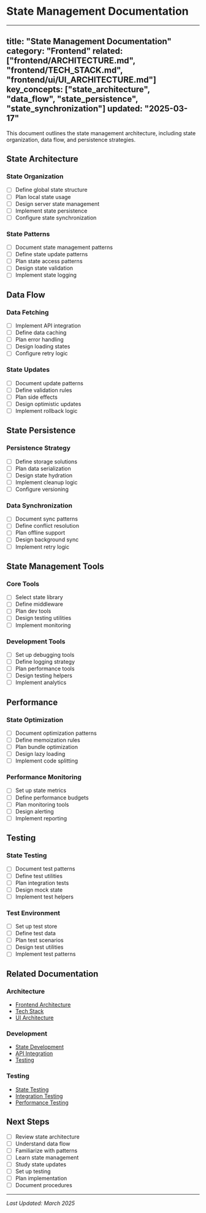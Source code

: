 # State Management Documentation

---
title: "State Management Documentation"
category: "Frontend"
related: ["frontend/ARCHITECTURE.md", "frontend/TECH_STACK.md", "frontend/ui/UI_ARCHITECTURE.md"]
key_concepts: ["state_architecture", "data_flow", "state_persistence", "state_synchronization"]
updated: "2025-03-17"
---

This document outlines the state management architecture, including state organization, data flow, and persistence strategies.

## State Architecture

### State Organization
- [ ] Define global state structure
- [ ] Plan local state usage
- [ ] Design server state management
- [ ] Implement state persistence
- [ ] Configure state synchronization

### State Patterns
- [ ] Document state management patterns
- [ ] Define state update patterns
- [ ] Plan state access patterns
- [ ] Design state validation
- [ ] Implement state logging

## Data Flow

### Data Fetching
- [ ] Implement API integration
- [ ] Define data caching
- [ ] Plan error handling
- [ ] Design loading states
- [ ] Configure retry logic

### State Updates
- [ ] Document update patterns
- [ ] Define validation rules
- [ ] Plan side effects
- [ ] Design optimistic updates
- [ ] Implement rollback logic

## State Persistence

### Persistence Strategy
- [ ] Define storage solutions
- [ ] Plan data serialization
- [ ] Design state hydration
- [ ] Implement cleanup logic
- [ ] Configure versioning

### Data Synchronization
- [ ] Document sync patterns
- [ ] Define conflict resolution
- [ ] Plan offline support
- [ ] Design background sync
- [ ] Implement retry logic

## State Management Tools

### Core Tools
- [ ] Select state library
- [ ] Define middleware
- [ ] Plan dev tools
- [ ] Design testing utilities
- [ ] Implement monitoring

### Development Tools
- [ ] Set up debugging tools
- [ ] Define logging strategy
- [ ] Plan performance tools
- [ ] Design testing helpers
- [ ] Implement analytics

## Performance

### State Optimization
- [ ] Document optimization patterns
- [ ] Define memoization rules
- [ ] Plan bundle optimization
- [ ] Design lazy loading
- [ ] Implement code splitting

### Performance Monitoring
- [ ] Set up state metrics
- [ ] Define performance budgets
- [ ] Plan monitoring tools
- [ ] Design alerting
- [ ] Implement reporting

## Testing

### State Testing
- [ ] Document test patterns
- [ ] Define test utilities
- [ ] Plan integration tests
- [ ] Design mock state
- [ ] Implement test helpers

### Test Environment
- [ ] Set up test store
- [ ] Define test data
- [ ] Plan test scenarios
- [ ] Design test utilities
- [ ] Implement test patterns

## Related Documentation

### Architecture
- [Frontend Architecture](ARCHITECTURE.md)
- [Tech Stack](TECH_STACK.md)
- [UI Architecture](ui/UI_ARCHITECTURE.md)

### Development
- [State Development](DEVELOPMENT.md)
- [API Integration](API_INTEGRATION.md)
- [Testing](TESTING.md)

### Testing
- [State Testing](../testing/frontend/STATE_TESTING.md)
- [Integration Testing](../testing/frontend/INTEGRATION_TESTING.md)
- [Performance Testing](../testing/frontend/PERFORMANCE_TESTING.md)

## Next Steps

- [ ] Review state architecture
- [ ] Understand data flow
- [ ] Familiarize with patterns
- [ ] Learn state management
- [ ] Study state updates
- [ ] Set up testing
- [ ] Plan implementation
- [ ] Document procedures

---

*Last Updated: March 2025* 